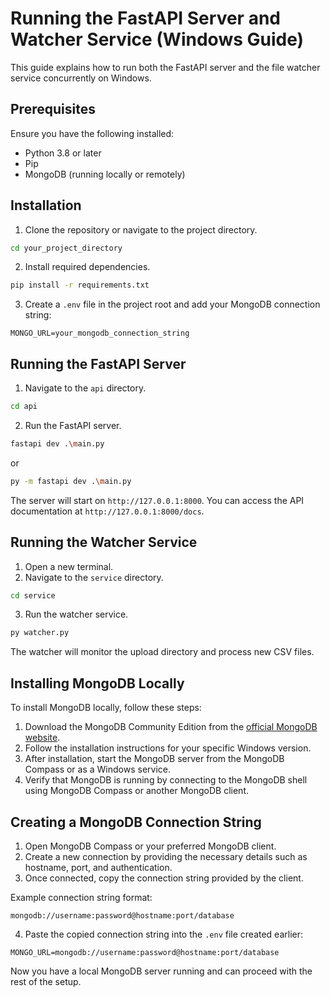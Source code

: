 # Running the FastAPI Server and Watcher Service (Windows Guide)

This guide explains how to run both the FastAPI server and the file watcher service concurrently on Windows.

## Prerequisites
Ensure you have the following installed:
- Python 3.8 or later
- Pip
- MongoDB (running locally or remotely)

## Installation

1. Clone the repository or navigate to the project directory.
```sh
cd your_project_directory
```

2. Install required dependencies.
```sh
pip install -r requirements.txt
```

3. Create a `.env` file in the project root and add your MongoDB connection string:
```
MONGO_URL=your_mongodb_connection_string
```

## Running the FastAPI Server

1. Navigate to the `api` directory.
```sh
cd api
```
2. Run the FastAPI server.
```sh
fastapi dev .\main.py
```
or
```sh
py -m fastapi dev .\main.py
```

The server will start on `http://127.0.0.1:8000`.
You can access the API documentation at `http://127.0.0.1:8000/docs`.
## Running the Watcher Service

1. Open a new terminal.
2. Navigate to the `service` directory.
```sh
cd service
```
3. Run the watcher service.
```sh
py watcher.py
```
The watcher will monitor the upload directory and process new CSV files.

## Installing MongoDB Locally

To install MongoDB locally, follow these steps:

1. Download the MongoDB Community Edition from the [official MongoDB website](https://www.mongodb.com/products/self-managed/community-edition).
2. Follow the installation instructions for your specific Windows version.
3. After installation, start the MongoDB server from the MongoDB Compass or as a Windows service.
4. Verify that MongoDB is running by connecting to the MongoDB shell using MongoDB Compass or another MongoDB client.
## Creating a MongoDB Connection String

1. Open MongoDB Compass or your preferred MongoDB client.
2. Create a new connection by providing the necessary details such as hostname, port, and authentication.
3. Once connected, copy the connection string provided by the client.

Example connection string format:
```
mongodb://username:password@hostname:port/database
```

4. Paste the copied connection string into the `.env` file created earlier:
```
MONGO_URL=mongodb://username:password@hostname:port/database
```
Now you have a local MongoDB server running and can proceed with the rest of the setup.
